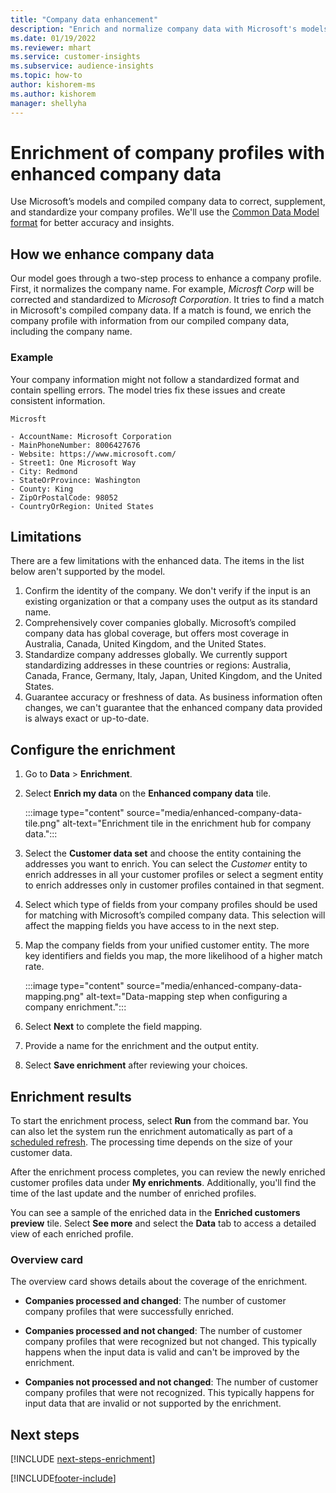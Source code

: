 ```yaml
---
title: "Company data enhancement"
description: "Enrich and normalize company data with Microsoft's models."
ms.date: 01/19/2022
ms.reviewer: mhart
ms.service: customer-insights
ms.subservice: audience-insights
ms.topic: how-to
author: kishorem-ms
ms.author: kishorem
manager: shellyha
---
```


# Enrichment of company profiles with enhanced company data

Use Microsoft’s models and compiled company data to correct, supplement, and standardize your company profiles. We'll use the [Common Data Model format](/common-data-model/schema/core/applicationcommon/account) for better accuracy and insights.

## How we enhance company data

Our model goes through a two-step process to enhance a company profile. First, it normalizes the company name. For example, *Microsft Corp* will be corrected and standardized to *Microsoft Corporation*. It tries to find a match in Microsoft's compiled company data. If a match is found, we enrich the company profile with information from our compiled company data, including the company name.


### Example

Your company information might not follow a standardized format and contain spelling errors. The model tries fix these issues and create consistent information.

```Input
Microsft
```

```Output
- AccountName: Microsoft Corporation
- MainPhoneNumber: 8006427676
- Website: https://www.microsoft.com/
- Street1: One Microsoft Way
- City: Redmond
- StateOrProvince: Washington
- County: King
- ZipOrPostalCode: 98052
- CountryOrRegion: United States
```

## Limitations

There are a few limitations with the enhanced data. The items in the list below aren't supported by the model.

1.	Confirm the identity of the company. We don't verify if the input is an existing organization or that a company uses the output as its standard name.
2.	Comprehensively cover companies globally. Microsoft’s compiled company data has global coverage, but offers most coverage in Australia, Canada, United Kingdom, and the United States.
3.	Standardize company addresses globally. We currently support standardizing addresses in these countries or regions: Australia, Canada, France, Germany, Italy, Japan, United Kingdom, and the United States.
4.	Guarantee accuracy or freshness of data. As business information often changes, we can't guarantee that the enhanced company data provided is always exact or up-to-date.

## Configure the enrichment

1. Go to **Data** > **Enrichment**.

1. Select **Enrich my data** on the **Enhanced company data** tile.

   :::image type="content" source="media/enhanced-company-data-tile.png" alt-text="Enrichment tile in the enrichment hub for company data.":::

1. Select the **Customer data set** and choose the entity containing the addresses you want to enrich. You can select the *Customer* entity to enrich addresses in all your customer profiles or select a segment entity to enrich addresses only in customer profiles contained in that segment.

1. Select which type of fields from your company profiles should be used for matching with Microsoft’s compiled company data. This selection will affect the mapping fields you have access to in the next step.

1.	Map the company fields from your unified customer entity. The more key identifiers and fields you map, the more likelihood of a higher match rate.

    :::image type="content" source="media/enhanced-company-data-mapping.png" alt-text="Data-mapping step when configuring a company enrichment.":::

1. Select **Next** to complete the field mapping.

1. Provide a name for the enrichment and the output entity.

1. Select **Save enrichment** after reviewing your choices.

## Enrichment results

To start the enrichment process, select **Run** from the command bar. You can also let the system run the enrichment automatically as part of a [scheduled refresh](system.md#schedule-tab). The processing time depends on the size of your customer data.

After the enrichment process completes, you can review the newly enriched customer profiles data under **My enrichments**. Additionally, you'll find the time of the last update and the number of enriched profiles.

You can see a sample of the enriched data in the **Enriched customers preview** tile. Select **See more** and select the **Data** tab to access a detailed view of each enriched profile.

### Overview card

The overview card shows details about the coverage of the enrichment. 

* **Companies processed and changed**: The number of customer company profiles that were successfully enriched.

* **Companies processed and not changed**: The number of customer company profiles that were recognized but not changed. This typically happens when the input data is valid and can't be improved by the enrichment.

* **Companies not processed and not changed**: The number of customer company profiles that were not recognized. This typically happens for input data that are invalid or not supported by the enrichment.

## Next steps

[!INCLUDE [next-steps-enrichment](../includes/next-steps-enrichment.md)]

[!INCLUDE[footer-include](../includes/footer-banner.md)]
